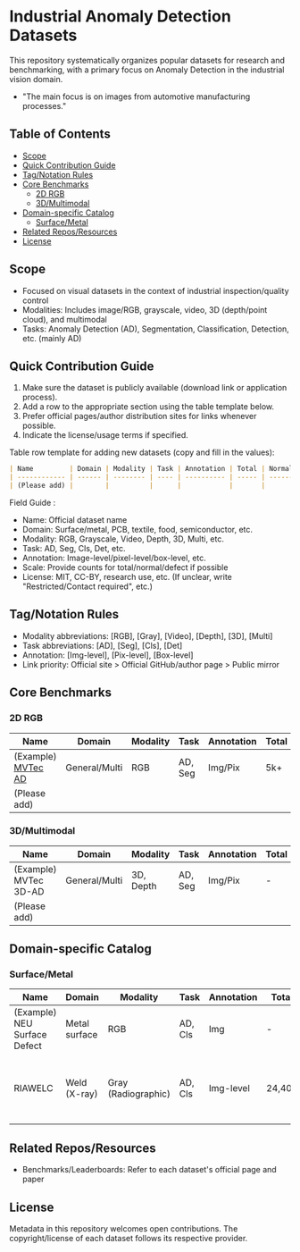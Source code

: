 # Industrial Anomaly Detection Datasets

This repository systematically organizes popular datasets for research and benchmarking, with a primary focus on Anomaly Detection in the industrial vision domain.

- "The main focus is on images from automotive manufacturing processes."

## Table of Contents

- [Scope](#scope)
- [Quick Contribution Guide](#quick-contribution-guide)
- [Tag/Notation Rules](#tagnotation-rules)
- [Core Benchmarks](#core-benchmarks)
  - [2D RGB](#2d-rgb)
  - [3D/Multimodal](#3dmultimodal)
- [Domain-specific Catalog](#domain-specific-catalog)
  - [Surface/Metal](#surfacemetal)
- [Related Repos/Resources](#related-reposresources)
- [License](#license)

## Scope

- Focused on visual datasets in the context of industrial inspection/quality control
- Modalities: Includes image/RGB, grayscale, video, 3D (depth/point cloud), and multimodal
- Tasks: Anomaly Detection (AD), Segmentation, Classification, Detection, etc. (mainly AD)

## Quick Contribution Guide

1. Make sure the dataset is publicly available (download link or application process).
2. Add a row to the appropriate section using the table template below.
3. Prefer official pages/author distribution sites for links whenever possible.
4. Indicate the license/usage terms if specified.

Table row template for adding new datasets (copy and fill in the values):

```markdown
| Name         | Domain | Modality | Task | Annotation | Total | Normal | Defect | Year | License | Link | Paper/Page |
| ------------ | ------ | -------- | ---- | ---------- | ----- | ------ | ------ | ---- | ------- | ---- | ---------- |
| (Please add) |        |          |      |            |       |        |        |      |         |      |            |
```

Field Guide :

- Name: Official dataset name
- Domain: Surface/metal, PCB, textile, food, semiconductor, etc.
- Modality: RGB, Grayscale, Video, Depth, 3D, Multi, etc.
- Task: AD, Seg, Cls, Det, etc.
- Annotation: Image-level/pixel-level/box-level, etc.
- Scale: Provide counts for total/normal/defect if possible
- License: MIT, CC-BY, research use, etc. (If unclear, write "Restricted/Contact required", etc.)

## Tag/Notation Rules

- Modality abbreviations: [RGB], [Gray], [Video], [Depth], [3D], [Multi]
- Task abbreviations: [AD], [Seg], [Cls], [Det]
- Annotation: [Img-level], [Pix-level], [Box-level]
- Link priority: Official site > Official GitHub/author page > Public mirror

## Core Benchmarks

### 2D RGB

| Name                                                | Domain        | Modality | Task    | Annotation | Total | Normal | Defect | Year | License  | Link       | Paper/Page |
| --------------------------------------------------- | ------------- | -------- | ------- | ---------- | ----- | ------ | ------ | ---- | -------- | ---------- | ---------- |
| (Example) [MVTec AD](dataset-cards/mvtec/README.md) | General/Multi | RGB      | AD, Seg | Img/Pix    | 5k+   | -      | -      | 2019 | Research | [Official] | [Paper]    |
| (Please add)                                        |               |          |         |            |       |        |        |      |          |            |            |

### 3D/Multimodal

| Name                  | Domain        | Modality  | Task    | Annotation | Total | Normal | Defect | Year | License  | Link       | Paper/Page |
| --------------------- | ------------- | --------- | ------- | ---------- | ----- | ------ | ------ | ---- | -------- | ---------- | ---------- |
| (Example) MVTec 3D-AD | General/Multi | 3D, Depth | AD, Seg | Img/Pix    | -     | -      | -      | 2021 | Research | [Official] | [Paper]    |
| (Please add)          |               |           |         |            |       |        |        |      |          |            |            |

## Domain-specific Catalog

### Surface/Metal

| Name                         | Domain        | Modality            | Task    | Annotation | Total  | Normal | Defect     | Year | License         | Link                                          | Paper/Page                                                                                                                                                 |
| ---------------------------- | ------------- | ------------------- | ------- | ---------- | ------ | ------ | ---------- | ---- | --------------- | --------------------------------------------- | ---------------------------------------------------------------------------------------------------------------------------------------------------------- |
| (Example) NEU Surface Defect | Metal surface | RGB                 | AD, Cls | Img        | -      | -      | -          | 2013 | -               | \[Official]                                   | \[Paper]                                                                                                                                                   |
| RIAWELC                      | Weld (X-ray)  | Gray (Radiographic) | AD, Cls | Img-level  | 24,407 | ND     | LP, PO, CR   | 2022 | Freely released | [GitHub](https://github.com/stefyste/RIAWELC)                       | [1] [ICMECE 2022](https://www.researchgate.net/publication/369294451_RIAWELC_A_Novel_Dataset_of_Radiographic_Images_for_Automatic_Weld_Defects_Classification) <br> [2] [Manufacturing Letters (Elsevier)](https://www.researchgate.net/publication/366209086_Welding_Defects_Classification_Through_a_Convolutional_Neural_Network)

## Related Repos/Resources

- Benchmarks/Leaderboards: Refer to each dataset's official page and paper

## License

Metadata in this repository welcomes open contributions. The copyright/license of each dataset follows its respective provider.